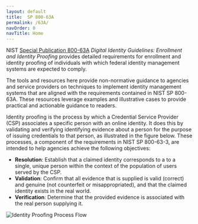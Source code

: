 ```yaml
---
layout: default
title:  SP 800-63A
permalink: /63A/
navOrder: 0  
navTitle: Home  
---
```

NIST [Special Publication 800-63A](https://pages.nist.gov/800-63-3/sp800-63a.html) *Digital Identity Guidelines: Enrollment and Identity Proofing* provides detailed requirements for enrollment and identity proofing of individuals with which federal identity management systems are expected to comply.

The tools and resources here provide non-normative guidance to agencies and service providers on techniques to implement identity management systems that are aligned with the requirements contained in NIST SP 800-63A. These resources leverage examples and illustrative cases to provide practical and actionable guidance to readers.

Identity proofing is the process by which a Credential Service Provider (CSP) associates a specific person with an online identity. It does this by validating and verifying identifying evidence about a person for the purpose of issuing credentials to that person, as illustrated in the figure below. These processes, a component of the requirements in NIST SP 800-63-3, are intended to help agencies achieve the following objectives:

- **Resolution**: Establish that a claimed identity corresponds to a to a single, unique person within the context of the population of users served by the CSP.
- **Validation**: Confirm that all evidence that is supplied is valid (correct) and genuine (not counterfeit or misappropriated), and that the claimed identity exists in the real world.
- **Verification**: Determine that the provided evidence is associated with the real person supplying it.

![Identity Proofing Process Flow]({{site.baseurl}}/img/ProofingProcess.png)

